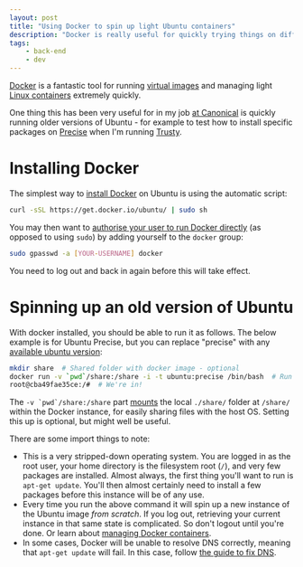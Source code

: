 ```yaml
---
layout: post
title: "Using Docker to spin up light Ubuntu containers"
description: "Docker is really useful for quickly trying things on different versions of Ubuntu. Here's how."
tags:
    - back-end
    - dev
---
```


[Docker](https://www.docker.com/) is a fantastic tool for running [virtual images](https://registry.hub.docker.com/) and managing light [Linux containers](https://linuxcontainers.org/) extremely quickly.

One thing this has been very useful for in my job [at Canonical](http://design.canonical.com/author/nottrobin/) is quickly running older versions of Ubuntu - for example to test how to install specific packages on [Precise](http://en.wikipedia.org/wiki/List_of_Ubuntu_releases#Ubuntu_12.04_LTS_.28Precise_Pangolin.29) when I'm running [Trusty](http://en.wikipedia.org/wiki/List_of_Ubuntu_releases#Ubuntu_14.04_LTS_.28Trusty_Tahr.29).

Installing Docker
===

The simplest way to [install Docker](DOCKER_INSTALL_PAGE) on Ubuntu is using the automatic script:

``` bash
curl -sSL https://get.docker.io/ubuntu/ | sudo sh
```

You may then want to [authorise your user to run Docker directly](https://docs.docker.com/installation/ubuntulinux/#giving-non-root-access) (as opposed to using `sudo`) by adding yourself to the `docker` group:

``` bash
sudo gpasswd -a [YOUR-USERNAME] docker
```

You need to log out and back in again before this will take effect.

Spinning up an old version of Ubuntu
===

With docker installed, you should be able to run it as follows. The below example is for Ubuntu Precise, but you can replace "precise" with any [available ubuntu version](https://registry.hub.docker.com/_/ubuntu/):

``` bash
mkdir share  # Shared folder with docker image - optional
docker run -v `pwd`/share:/share -i -t ubuntu:precise /bin/bash  # Run ubuntu, with a shared folder
root@cba49fae35ce:/#  # We're in!
```

The ``-v `pwd`/share:/share`` part [mounts](https://docs.docker.com/userguide/dockervolumes/#mount-a-host-directory-as-a-data-volume) the local `./share/` folder at `/share/` within the Docker instance, for easily sharing files with the host OS. Setting this up is optional, but might well be useful.

There are some import things to note:

- This is a very stripped-down operating system. You are logged in as the root user, your home directory is the filesystem root (`/`), and very few packages are installed. Almost always, the first thing you'll want to run is `apt-get update`. You'll then almost certainly need to install a few packages before this instance will be of any use.
- Every time you run the above command it will spin up a new instance of the Ubuntu image *from scratch*. If you log out, retrieving your current instance in that same state is complicated. So don't logout until you're done. Or learn about [managing Docker containers](https://docs.docker.com/userguide/usingdocker/).
- In some cases, Docker will be unable to resolve DNS correctly, meaning that `apt-get update` will fail. In this case, follow [the guide to fix DNS](/2014/08/27/fix-docker-networking/).
